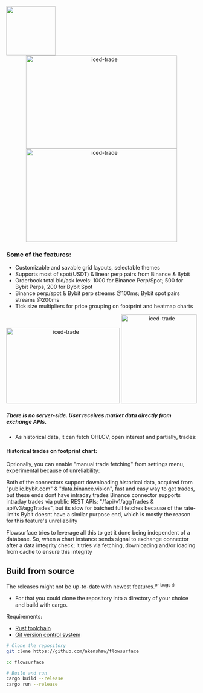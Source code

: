 <a href="https://github.com/iced-rs/iced">
  <img src="https://gist.githubusercontent.com/hecrj/ad7ecd38f6e47ff3688a38c79fd108f0/raw/74384875ecbad02ae2a926425e9bcafd0695bade/color.svg" width="130px">
</a>

<div align="center">
  <img height="247" width="400" alt="iced-trade" src="https://github.com/user-attachments/assets/79bd0f07-d97c-4186-921f-2e726dcb2c00">
  <img height="247" width="400" alt="iced-trade" src="https://github.com/user-attachments/assets/c862ba41-71f9-411d-bfe4-97f716c36b56">
</div>

### Some of the features:

- Customizable and savable grid layouts, selectable themes
- Supports most of spot(USDT) & linear perp pairs from Binance & Bybit
- Orderbook total bid/ask levels: 1000 for Binance Perp/Spot; 500 for Bybit Perps, 200 for Bybit Spot
- Binance perp/spot & Bybit perp streams @100ms; Bybit spot pairs streams @200ms
- Tick size multipliers for price grouping on footprint and heatmap charts

<div align="center">
  <img height="200" width="300" alt="iced-trade" src="https://github.com/user-attachments/assets/89894672-4ad6-41a2-ab7f-84c5acdb76a9">
  <img height="235" width="200" alt="iced-trade" src="https://github.com/user-attachments/assets/a93ff39f-e80a-4f87-a99b-d4582f4bb818">
</div>

##### There is no server-side. User receives market data directly from exchange APIs.

- As historical data, it can fetch OHLCV, open interest and partially, trades:

#### Historical trades on footprint chart:

Optionally, you can enable "manual trade fetching" from settings menu, experimental because of unreliability:

Both of the connectors support downloading historical data, acquired from "public.bybit.com" & "data.binance.vision", fast and easy way to get trades, but these ends dont have intraday trades
Binance connector supports intraday trades via public REST APIs: "/fapi/v1/aggTrades & api/v3/aggTrades", but its slow for batched full fetches because of the rate-limits
Bybit doesnt have a similar purpose end, which is mostly the reason for this feature's unreliability

Flowsurface tries to leverage all this to get it done being independent of a database. So, when a chart instance sends signal to exchange connector after a data integrity check; it tries via fetching, downloading and/or loading from cache to ensure this integrity

## Build from source

The releases might not be up-to-date with newest features.<sup>or bugs :)</sup>

- For that you could
  clone the repository into a directory of your choice and build with cargo.

Requirements:

- [Rust toolchain](https://www.rust-lang.org/tools/install)
- [Git version control system](https://git-scm.com/)

```bash
# Clone the repository
git clone https://github.com/akenshaw/flowsurface

cd flowsurface

# Build and run
cargo build --release
cargo run --release
```
